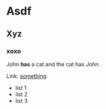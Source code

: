 # Asdf
## Xyz
### xoxo

John **has** a cat and the cat has *John*.

Link: [something](/url)

  * list 1
  * list 2
  * list 3